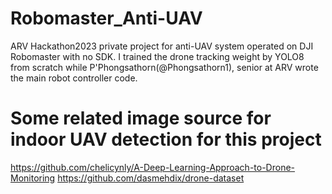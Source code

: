 # Robomaster_Anti-UAV
ARV Hackathon2023 private project for anti-UAV system operated on DJI Robomaster with no SDK. I trained the drone tracking weight by YOLO8 from scratch while P'Phongsathorn(@Phongsathorn1), senior at ARV wrote the main robot controller code.
# Some related image source for indoor UAV detection for this project
https://github.com/chelicynly/A-Deep-Learning-Approach-to-Drone-Monitoring
https://github.com/dasmehdix/drone-dataset

